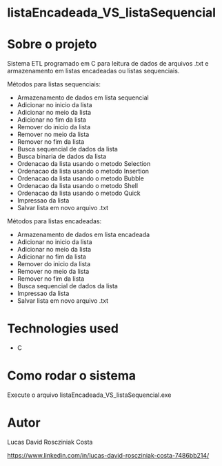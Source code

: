 # listaEncadeada_VS_listaSequencial

# Sobre o projeto

Sistema ETL programado em C
para leitura de dados de arquivos .txt
e armazenamento em listas encadeadas ou listas
sequenciais.

Métodos para listas sequenciais:

- Armazenamento de dados em lista sequencial
- Adicionar no inicio da lista
- Adicionar no meio da lista
- Adicionar no fim da lista
- Remover do inicio da lista
- Remover no meio da lista
- Remover no fim da lista
- Busca sequencial de dados da lista
- Busca binaria de dados da lista
- Ordenacao da lista usando o metodo Selection
- Ordenacao da lista usando o metodo Insertion
- Ordenacao da lista usando o metodo Bubble
- Ordenacao da lista usando o metodo Shell
- Ordenacao da lista usando o metodo Quick
- Impressao da lista
- Salvar lista em novo arquivo .txt

Métodos para listas encadeadas:

- Armazenamento de dados em lista encadeada
- Adicionar no inicio da lista
- Adicionar no meio da lista
- Adicionar no fim da lista
- Remover do inicio da lista
- Remover no meio da lista
- Remover no fim da lista
- Busca sequencial de dados da lista
- Impressao da lista
- Salvar lista em novo arquivo .txt

# Technologies used

- C

# Como rodar o sistema

Execute o arquivo listaEncadeada_VS_listaSequencial.exe

# Autor

Lucas David Roscziniak Costa

https://www.linkedin.com/in/lucas-david-roscziniak-costa-7486bb214/
